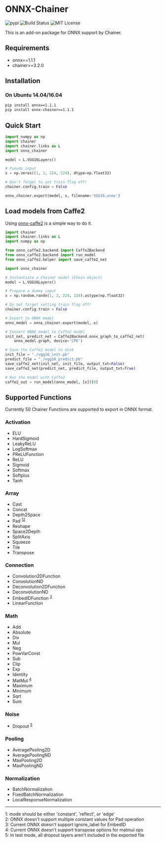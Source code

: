 # ONNX-Chainer
![pypi](https://img.shields.io/pypi/v/onnx-chainer.svg)
![Build Status](https://travis-ci.org/chainer/onnx-chainer.svg?branch=master)
![MIT License](https://img.shields.io/github/license/mitmul/onnx-chainer.svg)

This is an add-on package for ONNX support by Chainer.

## Requirements

- onnx==1.1.1
- chainer>=3.2.0

## Installation

### On Ubuntu 14.04/16.04

```bash
pip install onnx==1.1.1
pip install onnx-chainer==1.1.1
```

## Quick Start

```python
import numpy as np
import chainer
import chainer.links as L
import onnx_chainer

model = L.VGG16Layers()

# Pseudo input
x = np.zeros((1, 3, 224, 224), dtype=np.float32)

# Don't forget to set train flag off!
chainer.config.train = False

onnx_chainer.export(model, x, filename='VGG16.onnx')
```

## Load models from Caffe2

Using [onnx-caffe2](https://github.com/onnx/onnx-caffe2) is a simple way to do it.

```python
import chainer
import chainer.links as L
import numpy as np

from onnx_caffe2.backend import Caffe2Backend
from onnx_caffe2.backend import run_model
from onnx_caffe2.helper import save_caffe2_net

import onnx_chainer

# Instantiate a Chainer model (Chain object)
model = L.VGG16Layers()

# Prepare a dummy input
x = np.random.randn(1, 3, 224, 224).astype(np.float32)

# Do not forget setting train flag off!
chainer.config.train = False

# Export to ONNX model
onnx_model = onnx_chainer.export(model, x)

# Convert ONNX model to Caffe2 model
init_net, predict_net = Caffe2Backend.onnx_graph_to_caffe2_net(
    onnx_model.graph, device='CPU')

# Save the Caffe2 model to disk
init_file = "./vgg16_init.pb"
predict_file = "./vgg16_predict.pb"
save_caffe2_net(init_net, init_file, output_txt=False)
save_caffe2_net(predict_net, predict_file, output_txt=True)

# Run the model with Caffe2
caffe2_out = run_model(onnx_model, [x])[0]
```

## Supported Functions

Currently 50 Chainer Functions are supported to export in ONNX format.

### Activation

- ELU
- HardSigmoid
- LeakyReLU
- LogSoftmax
- PReLUFunction
- ReLU
- Sigmoid
- Softmax
- Softplus
- Tanh

### Array

- Cast
- Concat
- Depth2Space
- Pad <sup>[1](#pad1)</sup><sup>[2](#pad2)</sup>
- Reshape
- Space2Depth
- SplitAxis
- Squeeze
- Tile
- Transpose

### Connection

- Convolution2DFunction
- ConvolutionND
- Deconvolution2DFunction
- DeconvolutionND
- EmbedIDFunction <sup>[3](#embed1)</sup>
- LinearFunction

### Math

- Add
- Absolute
- Div
- Mul
- Neg
- PowVarConst
- Sub
- Clip
- Exp
- Identity
- MatMul <sup>[4](#matmul1)</sup>
- Maximum
- Minimum
- Sqrt
- Sum

### Noise

- Dropout <sup>[5](#dropout1)</sup>

### Pooling

- AveragePooling2D
- AveragePoolingND
- MaxPooling2D
- MaxPoolingND

### Normalization

- BatchNormalization
- FixedBatchNormalization
- LocalResponseNormalization

---

<a name="pad1">1</a>: mode should be either 'constant', 'reflect', or 'edge'<br />
<a name="pad2">2</a>: ONNX doesn't support multiple constant values for Pad operation<br />
<a name="embed1">3</a>: Current ONNX doesn't support ignore_label for EmbedID<br />
<a name="matmul1">4</a>: Current ONNX doesn't support transpose options for matmul ops<br />
<a name="dropout1">5</a>: In test mode, all dropout layers aren't included in the exported file<br />
